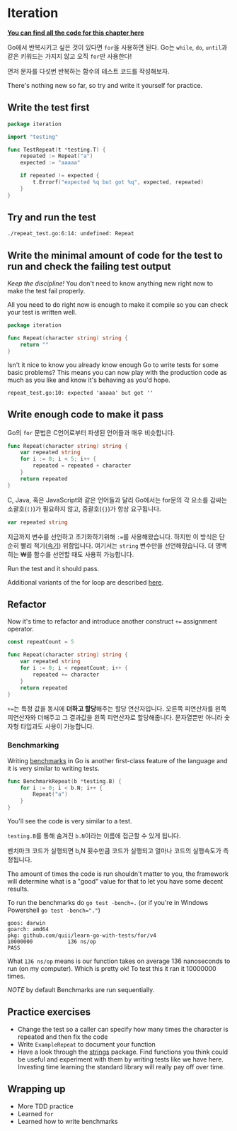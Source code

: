 # Iteration

**[You can find all the code for this chapter here](https://github.com/quii/learn-go-with-tests/tree/main/for)**

Go에서 반복시키고 싶은 것이 있다면 `for`을 사용하면 된다. Go는 `while`, `do`, `until`과 같은 키워드는 가지지 않고 오직 `for`만 사용한다!

먼저 문자를 다섯번 반복하는 함수의 테스트 코드를 작성해보자.

There's nothing new so far, so try and write it yourself for practice.

## Write the test first

```go
package iteration

import "testing"

func TestRepeat(t *testing.T) {
	repeated := Repeat("a")
	expected := "aaaaa"

	if repeated != expected {
		t.Errorf("expected %q but got %q", expected, repeated)
	}
}
```

## Try and run the test

`./repeat_test.go:6:14: undefined: Repeat`

## Write the minimal amount of code for the test to run and check the failing test output

_Keep the discipline!_ You don't need to know anything new right now to make the test fail properly.

All you need to do right now is enough to make it compile so you can check your test is written well.

```go
package iteration

func Repeat(character string) string {
	return ""
}
```

Isn't it nice to know you already know enough Go to write tests for some basic problems? This means you can now play with the production code as much as you like and know it's behaving as you'd hope.

`repeat_test.go:10: expected 'aaaaa' but got ''`

## Write enough code to make it pass

Go의 `for` 문법은 C언어로부터 파생된 언어들과 매우 비슷합니다.

```go
func Repeat(character string) string {
	var repeated string
	for i := 0; i < 5; i++ {
		repeated = repeated + character
	}
	return repeated
}
```

C, Java, 혹은 JavaScript와 같은 언어들과  달리 Go에서는 for문의 각 요소를 감싸는 소괄호(`()`)가 필요하지 않고, 중괄호(`{}`)가 항상 요구됩니다. 


```go
var repeated string
```

지금까지 변수를 선언하고 초기화하기위해 `:=`를 사용해왔습니다. 하지만 이 방식은 단순히 빨리 적기([속기](https://gobyexample.com/variables)) 위함입니다. 여기서는 `string` 변수만을 선언해줬습니다. 더 명백히는 ₩를 함수를 선언할 때도 사용히 가능합니다.

Run the test and it should pass.

Additional variants of the for loop are described [here](https://gobyexample.com/for).

## Refactor

Now it's time to refactor and introduce another construct `+=` assignment operator.

```go
const repeatCount = 5

func Repeat(character string) string {
	var repeated string
	for i := 0; i < repeatCount; i++ {
		repeated += character
	}
	return repeated
}
```
`+=`는 특정 값을 동시에 **더하고 할당**해주는 할당 연산자입니다. 오른쪽 피연산자를 왼쪽 피연산자와 더해주고 그 결과값을 왼쪽 피연산자로 할당해줍니다. 문자열뿐만 아니라 숫자형 타입과도 사용이 가능합니다.

### Benchmarking

Writing [benchmarks](https://golang.org/pkg/testing/#hdr-Benchmarks) in Go is another first-class feature of the language and it is very similar to writing tests.

```go
func BenchmarkRepeat(b *testing.B) {
	for i := 0; i < b.N; i++ {
		Repeat("a")
	}
}
```

You'll see the code is very similar to a test.

`testing.B`를 통해 숨겨진 `b.N`이라는 이름에 접근할 수 있게 됩니다.

벤치마크 코드가 실행되면 b,N 횟수만큼 코드가 실행되고 얼마나 코드의 실행속도가 측정됩니다.

The amount of times the code is run shouldn't matter to you, the framework will determine what is a "good" value for that to let you have some decent results.

To run the benchmarks do `go test -bench=.` (or if you're in Windows Powershell `go test -bench="."`)

```text
goos: darwin
goarch: amd64
pkg: github.com/quii/learn-go-with-tests/for/v4
10000000           136 ns/op
PASS
```

What `136 ns/op` means is our function takes on average 136 nanoseconds to run \(on my computer\). Which is pretty ok! To test this it ran it 10000000 times.

_NOTE_ by default Benchmarks are run sequentially.

## Practice exercises

* Change the test so a caller can specify how many times the character is repeated and then fix the code
* Write `ExampleRepeat` to document your function
* Have a look through the [strings](https://golang.org/pkg/strings) package. Find functions you think could be useful and experiment with them by writing tests like we have here. Investing time learning the standard library will really pay off over time.

## Wrapping up

* More TDD practice
* Learned `for`
* Learned how to write benchmarks
